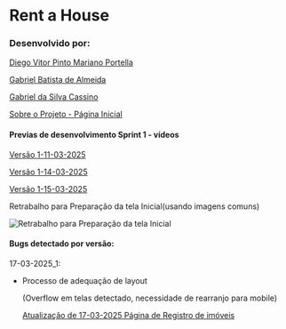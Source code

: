 # Rent a House

### Desenvolvido por:

[Diego Vitor Pinto Mariano Portella](https://github.com/diegovitorportella)

[Gabriel Batista de Almeida](https://github.com/GabrielBatistadeAlmeida)

[Gabriel da Silva Cassino](https://github.com/kasshinokun)

[Sobre o Projeto - Página Inicial](https://github.com/kasshinokun/Projeto-Integrado-Desenvolvimento-Movel/blob/main/Rent_a_House_App/)

#### Previas de desenvolvimento Sprint 1 - vídeos

 [Versão 1-11-03-2025](https://youtube.com/shorts/cTVmHEY7E44?si=hPk19S3dxK42wJA1)
 
 [Versão 1-14-03-2025](https://youtube.com/shorts/QjVhkhm4xPc?si=zLrbdjWetz8AhRfF)
 
 [Versão 1-15-03-2025](https://youtube.com/shorts/Qy8Njn8hKzE?si=1ZMVO77sXQHFtOZH)
 
 Retrabalho para Preparação da tela Inicial(usando imagens comuns)
 
 ![Retrabalho para Preparação da tela Inicial](https://github.com/kasshinokun/Projeto-Integrado-Desenvolvimento-Movel/blob/main/Rent_a_House_App/Imagens_S1/8.png)

#### Bugs detectado por versão:

17-03-2025_1:

- Processo de adequação de layout

  (Overflow em telas detectado, necessidade de rearranjo para mobile)
  
   [Atualização de 17-03-2025 Página de Registro de imóveis](https://youtu.be/qtA02pSkzLM?si=XwOG-YthXZI0zo7F)

  
